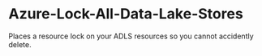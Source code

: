 # Azure-Lock-All-Data-Lake-Stores
Places a resource lock on your ADLS resources so you cannot accidently delete.
